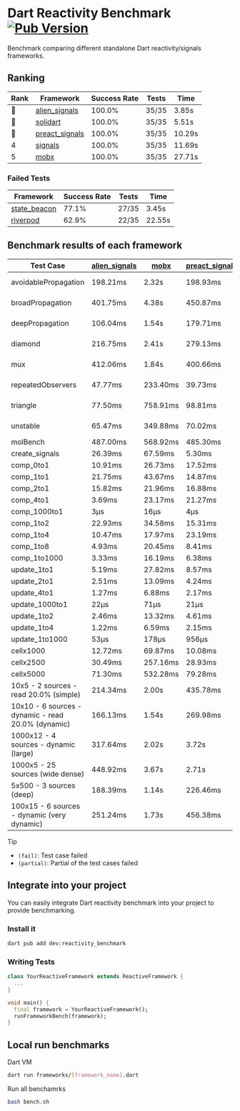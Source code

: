 # Dart Reactivity Benchmark [![Pub Version](https://img.shields.io/pub/v/reactivity_benchmark)](https://pub.dev/packages/reactivity_benchmark)

Benchmark comparing different standalone Dart reactivity/signals frameworks.

## Ranking

<!-- ranking start -->
| Rank | Framework | Success Rate | Tests | Time |
|------|-----------|--------------|-------|------|
| 🥇 | [alien_signals](https://github.com/medz/alien-signals-dart) | 100.0% | 35/35 | 3.85s |
| 🥈 | [solidart](https://github.com/nank1ro/solidart) | 100.0% | 35/35 | 5.51s |
| 🥉 | [preact_signals](https://pub.dev/packages/preact_signals) | 100.0% | 35/35 | 10.29s |
| 4 | [signals](https://github.com/rodydavis/signals.dart) | 100.0% | 35/35 | 11.69s |
| 5 | [mobx](https://github.com/mobxjs/mobx.dart) | 100.0% | 35/35 | 27.71s |

<!-- ranking end -->

### **Failed Tests**

<!-- fail start -->
| Framework | Success Rate | Tests | Time |
|-----------|--------------|-------|------|
| [state_beacon](https://github.com/jinyus/dart_beacon) | 77.1% | 27/35 | 3.45s |
| [riverpod](https://github.com/rrousselGit/riverpod) | 62.9% | 22/35 | 22.55s |

<!-- fail end -->

## Benchmark results of each framework

<!-- test-case start -->
| Test Case | [alien_signals](https://github.com/medz/alien-signals-dart) | [mobx](https://github.com/mobxjs/mobx.dart) | [preact_signals](https://pub.dev/packages/preact_signals) | [riverpod](https://github.com/rrousselGit/riverpod) | [signals](https://github.com/rodydavis/signals.dart) | [solidart](https://github.com/nank1ro/solidart) | [state_beacon](https://github.com/jinyus/dart_beacon) |
|---|---|---|---|---|---|---|---|
| avoidablePropagation | 198.21ms | 2.32s | 198.93ms | 1.41s | 209.88ms | 291.17ms | 162.68ms (fail) |
| broadPropagation | 401.75ms | 4.38s | 450.87ms | 82.55ms (fail) | 455.21ms | 530.39ms | 6.24ms (fail) |
| deepPropagation | 106.04ms | 1.54s | 179.71ms | 1.99s (fail) | 174.54ms | 173.61ms | 144.32ms (fail) |
| diamond | 216.75ms | 2.41s | 279.13ms | 2.59s (fail) | 282.53ms | 354.51ms | 184.76ms (fail) |
| mux | 412.06ms | 1.84s | 400.66ms | 562.51ms (fail) | 444.31ms | 446.31ms | 193.03ms (fail) |
| repeatedObservers | 47.77ms | 233.40ms | 39.73ms | 385.00ms (fail) | 44.61ms | 86.75ms | 53.36ms (fail) |
| triangle | 77.50ms | 758.91ms | 98.81ms | 899.06ms (fail) | 101.42ms | 118.66ms | 76.86ms (fail) |
| unstable | 65.47ms | 349.88ms | 70.02ms | 617.49ms (fail) | 79.67ms | 101.33ms | 336.27ms (fail) |
| molBench | 487.00ms | 568.92ms | 485.30ms | 11.22ms | 486.08ms | 501.94ms | 1.09ms |
| create_signals | 26.39ms | 67.59ms | 5.30ms | 24.25ms | 26.30ms | 34.05ms | 63.01ms |
| comp_0to1 | 10.91ms | 26.73ms | 17.52ms | 13.83ms | 12.07ms | 30.38ms | 53.34ms |
| comp_1to1 | 21.75ms | 43.67ms | 14.87ms | 21.48ms | 28.51ms | 28.06ms | 54.99ms |
| comp_2to1 | 15.82ms | 21.96ms | 16.88ms | 24.22ms | 9.00ms | 11.94ms | 36.10ms |
| comp_4to1 | 3.69ms | 23.17ms | 21.27ms | 7.25ms | 1.97ms | 19.06ms | 16.72ms |
| comp_1000to1 | 3μs | 16μs | 4μs | 3μs | 5μs | 16μs | 41μs |
| comp_1to2 | 22.93ms | 34.58ms | 15.31ms | 11.85ms | 13.61ms | 31.50ms | 45.50ms |
| comp_1to4 | 10.47ms | 17.97ms | 23.19ms | 22.95ms | 9.44ms | 25.63ms | 43.80ms |
| comp_1to8 | 4.93ms | 20.45ms | 8.41ms | 4.91ms | 11.13ms | 27.79ms | 43.18ms |
| comp_1to1000 | 3.33ms | 16.19ms | 6.38ms | 4.14ms | 5.54ms | 16.04ms | 38.85ms |
| update_1to1 | 5.19ms | 27.82ms | 8.57ms | 85.22ms | 10.13ms | 15.60ms | 5.77ms |
| update_2to1 | 2.51ms | 13.09ms | 4.24ms | 42.76ms | 4.49ms | 7.70ms | 2.90ms |
| update_4to1 | 1.27ms | 6.88ms | 2.17ms | 20.58ms | 2.30ms | 3.89ms | 1.50ms |
| update_1000to1 | 22μs | 71μs | 21μs | 170μs | 22μs | 38μs | 16μs |
| update_1to2 | 2.46ms | 13.32ms | 4.61ms | 42.25ms | 4.48ms | 7.67ms | 2.96ms |
| update_1to4 | 1.22ms | 6.59ms | 2.15ms | 21.99ms | 2.25ms | 3.85ms | 1.53ms |
| update_1to1000 | 53μs | 178μs | 956μs | 112μs | 42μs | 170μs | 380μs |
| cellx1000 | 12.72ms | 69.87ms | 10.08ms | N/A | 9.91ms | 12.57ms | 5.77ms |
| cellx2500 | 30.49ms | 257.16ms | 28.93ms | N/A | 34.85ms | 42.21ms | 29.38ms |
| cellx5000 | 71.30ms | 532.28ms | 79.28ms | N/A | 77.44ms | 119.49ms | 75.61ms |
| 10x5 - 2 sources - read 20.0% (simple) | 214.34ms | 2.00s | 435.78ms | 2.20s | 529.48ms | 361.41ms | 245.37ms |
| 10x10 - 6 sources - dynamic - read 20.0% (dynamic) | 166.13ms | 1.54s | 269.98ms | 1.48s (partial) | 279.30ms | 254.80ms | 200.43ms |
| 1000x12 - 4 sources - dynamic (large) | 317.64ms | 2.02s | 3.72s | 2.50s (partial) | 4.04s | 468.72ms | 352.96ms |
| 1000x5 - 25 sources (wide dense) | 448.92ms | 3.67s | 2.71s | 4.31s | 3.59s | 726.33ms | 502.07ms |
| 5x500 - 3 sources (deep) | 188.39ms | 1.14s | 226.46ms | 1.40s | 227.84ms | 271.42ms | 207.99ms |
| 100x15 - 6 sources - dynamic (very dynamic) | 251.24ms | 1.73s | 456.38ms | 1.76s (partial) | 488.25ms | 383.69ms | 257.29ms |

<!-- test-case end -->

> [!TIP]
> - `(fail)`: Test case failed
> - `(partial)`: Partial of the test cases failed

## Integrate into your project

You can easily integrate Dart reactivity benchmark into your project to provide benchmarking.

### Install it

```bash
dart pub add dev:reactivity_benchmark
```

### Writing Tests

```dart
class YourReactiveFramework extends ReactiveFramework {
  ...
}

void main() {
  final framework = YourReactiveFramework();
  runFrameworkBench(framework);
}
```

## Local run benchmarks

Dart VM
```bash
dart run frameworks/[framework_name].dart
```

Run all benchamrks
```bash
bash bench.sh
```
